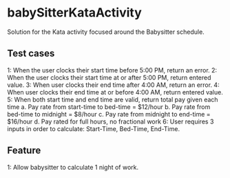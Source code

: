 # babySitterKataActivity
Solution for the Kata activity focused around the Babysitter schedule.



## Test cases
1:  When the user clocks their start time before 5:00 PM, return an error.
2:  When the user clocks their start time at or after 5:00 PM, return entered value.
3:  When user clocks their end time after 4:00 AM, return an error.
4:  When user clocks their end time at or before 4:00 AM, return entered value.
5:  When both start time and end time are valid, return total pay given each time 
    a.  Pay rate from start-time to bed-time = $12/hour
    b.  Pay rate from bed-time to midnight = $8/hour
    c.  Pay rate from midnight to end-time = $16/hour
    d.  Pay rated for full hours, no fractional work
6:  User requires 3 inputs in order to calculate:  Start-Time, Bed-Time, End-Time.
    
## Feature
1:  Allow babysitter to calculate 1 night of work.
